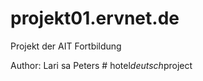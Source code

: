 # projekt01.ervnet.de

Projekt der AIT Fortbildung

Author: Lari sa Peters
#   h o t e l _ d e u t s c h _ p r o j e c t  
 